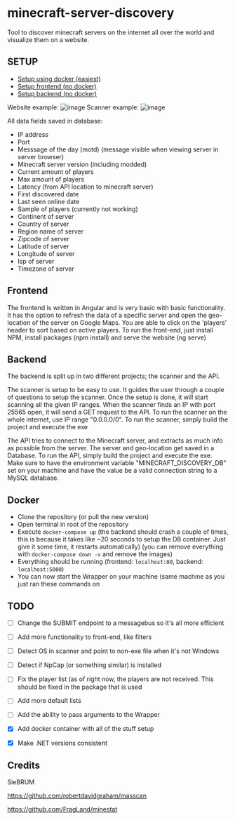 # minecraft-server-discovery
Tool to discover minecraft servers on the internet all over the world and visualize them on a website.

## SETUP
- [Setup using docker (easiest)](#docker)
- [Setup frontend (no docker)](#frontend)
- [Setup backend (no docker)](#backend)

Website example: 
![image](https://user-images.githubusercontent.com/14212955/172442508-b72047e5-18b6-4932-9b73-94073c8d0cb7.png)
Scanner example:
![image](https://user-images.githubusercontent.com/14212955/172442759-df75ffd9-8986-448c-8cfb-1ac2398d7997.png)

All data fields saved in database:
- IP address
- Port
- Messsage of the day (motd) (message visible when viewing server in server browser)
- Minecraft server version (including modded)
- Current amount of players
- Max amount of players
- Latency (from API location to minecraft server)
- First discovered date
- Last seen online date
- Sample of players (currently not working)
- Continent of server
- Country of server
- Region name of server
- Zipcode of server
- Latitude of server
- Longitude of server
- Isp of server
- Timezone of server

## Frontend
The frontend is written in Angular and is very basic with basic functionality. It has the option to refresh the data of a specific server and open the geo-location of the server on Google Maps. You are able to click on the 'players' header to sort based on active players.
To run the front-end, just install NPM, install packages (npm install) and serve the website (ng serve)

## Backend
The backend is split up in two different projects; the scanner and the API.

The scanner is setup to be easy to use. It guides the user through a couple of questions to setup the scanner. Once the setup is done, it will start scanning all the given IP ranges.
When the scanner finds an IP with port 25565 open, it will send a GET request to the API. To run the scanner on the whole internet, use IP range "0.0.0.0/0".
To run the scanner, simply build the project and execute the exe

The API tries to connect to the Minecraft server, and extracts as much info as possible from the server. The server and geo-location get saved in a Database.
To run the API, simply build the project and execute the exe. Make sure to have the environment variable "MINECRAFT_DISCOVERY_DB" set on your machine and have the value be a valid connection string to a MySQL database.

## Docker
- Clone the repository (or pull the new version)
- Open terminal in root of the repository
- Execute `docker-compose up` (the backend should crash a couple of times, this is because it takes like ~20 seconds to setup the DB container. Just give it some time, it restarts automatically) (you can remove everything with `docker-compose down -v` and remove the images)
- Everything should be running (frontend: `localhost:80`, backend: `localhost:5000`)
- You can now start the Wrapper on your machine (same machine as you just ran these commands on

## TODO
- [ ] Change the SUBMIT endpoint to a messagebus so it's all more efficient
- [ ] Add more functionality to front-end, like filters
- [ ] Detect OS in scanner and point to non-exe file when it's not Windows
- [ ] Detect if NpCap (or something similar) is installed
- [ ] Fix the player list (as of right now, the players are not received. This should be fixed in the package that is used
- [ ] Add more default lists
- [ ] Add the ability to pass arguments to the Wrapper
- [X] Add docker container with all of the stuff setup
- [X] Make .NET versions consistent


## Credits
SieBRUM

https://github.com/robertdavidgraham/masscan

https://github.com/FragLand/minestat
